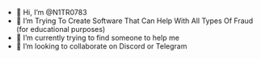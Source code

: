 - 👋 Hi, I’m @N1TR0783
- 👀 I’m Trying To Create Software That Can Help With All Types Of Fraud (for educational purposes)
- 🌱 I’m currently trying to find someone to help me 
- 💞️ I’m looking to collaborate on Discord or Telegram
